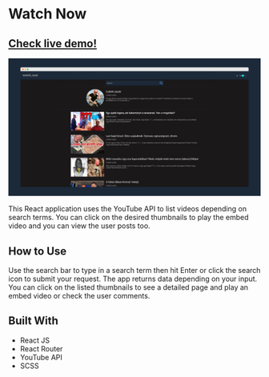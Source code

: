 # Watch Now

## [Check live demo!](https://mbr-mf.netlify.com/)

![Thumbnail](watch-now.jpg)

This React application uses the YouTube API to list videos depending on search terms. You can click on the desired thumbnails to play the embed video and you can view the user posts too.

## How to Use

Use the search bar to type in a search term then hit Enter or click the search icon to submit your request. The app returns data depending on your input. You can click on the listed thumbnails to see a detailed page and play an embed video or check the user comments. 

## Built With

- React JS
- React Router
- YouTube API
- SCSS
